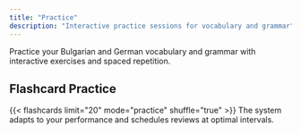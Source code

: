 ```yaml
---
title: "Practice"
description: "Interactive practice sessions for vocabulary and grammar"
---
```


Practice your Bulgarian and German vocabulary and grammar with interactive exercises and spaced repetition.

## Flashcard Practice

{{< flashcards limit="20" mode="practice" shuffle="true" >}} The system adapts to your performance and schedules reviews at optimal intervals.
